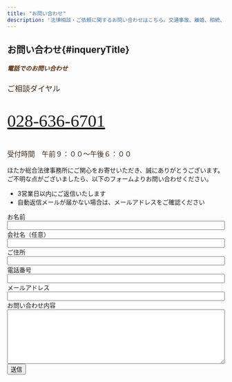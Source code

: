 ```yaml
---
title: "お問い合わせ"
description: '法律相談・ご依頼に関するお問い合わせはこちら。交通事故、離婚、相続、企業法務などに関するご質問は、お電話または専用フォームよりお気軽にご連絡ください。'
---
```


## お問い合わせ{#inqueryTitle}

<!-- 電話カード -->
<div class="card border rounded p-4 my-5 text-center">
  <h5 class="fw-bold text-start mb-4" style="color: #5c2e10; font-family: 'Hiragino Mincho ProN', serif;">
    電話でのお問い合わせ
  </h5>

  <!-- 本文 -->
  <div style="font-family: 'Hiragino Mincho ProN', serif; color: #3d2b1f;">
    <p class="mb-2" style="font-size: 1.1rem;">ご相談ダイヤル</p>
    <p class="fw-bold mb-3" style="font-size: 2.5rem;">
      <a href="tel:0286366701" class="text-decoration-none text-dark">028-636-6701</a>
    </p>
    <p class="mb-0" style="font-size: 1rem;">受付時間　午前９：００〜午後６：００</p>
  </div>
</div>


<div id="contactForm" class="container mt-5">

  <p>
    ほたか総合法律事務所にご関心をお寄せいただき、誠にありがとうございます。<br>
    ご不明な点がございましたら、以下のフォームよりお問い合わせください。
  </p>
  <ul>
    <li>3営業日以内にご返信いたします</li>
    <li>自動返信メールが届かない場合は、メールアドレスをご確認ください</li>
  </ul>

  <div class="row mb-4">
    <label for="name" class="col-md-3 col-form-label">お名前</label>
    <div class="col-md-9">
      <input type="text" id="name" class="form-control" style="width:100%" />
    </div>
  </div>

  <div class="row mb-4">
    <label for="company" class="col-md-3 col-form-label">会社名（任意）</label>
    <div class="col-md-9">
      <input type="text" id="company" class="form-control" style="width:100%"  />
    </div>
  </div>

  <div class="row mb-4">
    <label for="addr" class="col-md-3 col-form-label">ご住所</label>
    <div class="col-md-9">
      <input type="text" id="addr" class="form-control"  style="width:100%" />
    </div>
  </div>

  <div class="row mb-4">
    <label for="tel" class="col-md-3 col-form-label">電話番号</label>
    <div class="col-md-9">
      <input type="tel" id="tel" class="form-control" style="width:100%"  />
    </div>
  </div>

  <div class="row mb-4">
    <label for="mail" class="col-md-3 col-form-label">メールアドレス</label>
    <div class="col-md-9">
      <input type="email" id="mail" class="form-control" style="width:100%"  />
    </div>
  </div>

  <div class="row mb-4">
    <label for="toiawasehonbun" class="col-md-3 col-form-label">お問い合わせ内容</label>
    <div class="col-md-9">
      <textarea id="toiawasehonbun" class="form-control" rows="8" style="width:100%" ></textarea>
    </div>
  </div>

  <div class="text-center">
    <button onclick="submit()" class="btn btn-primary btn-lg">送信</button>
  </div>

  <div id="errormessage" class="mt-3 text-danger text-center"></div>
</div>

<div id="thanks" class="container mt-5"></div>

<script src="https://cdn.jsdelivr.net/npm/axios/dist/axios.min.js"></script>

<script>
  const form = document.getElementById("contactForm");
  const thanks = document.getElementById("thanks");
  const sendButton = document.querySelector("button");
  const errorMessage = document.getElementById("errormessage");

  const EMAIL_REG_EXP = /^[A-Za-z0-9]{1}[A-Za-z0-9_.-]*@{1}[A-Za-z0-9_.-]+.[A-Za-z0-9]+$/;

  async function submit() {
    sendButton.disabled = true;

    const name = document.getElementById("name").value;
    const company = document.getElementById("company").value;
    const addr = document.getElementById("addr").value;
    const tel = document.getElementById("tel").value;
    const email = document.getElementById("mail").value;
    const content = document.getElementById("toiawasehonbun").value;
    console.log(content)

    try {
      if (!EMAIL_REG_EXP.test(email)) throw "メールアドレスが不正です";
      if (content.length === 0) throw "お問い合わせ内容が空欄です";
    } catch (e) {
      errorMessage.textContent = e;
      sendButton.disabled = false;
      return;
    }

    const config = {
      method: "POST",
      url: "https://us-central1-nipo-plus.cloudfunctions.net/inqueryWebCommon",
      data: {
        name,
        company,
        addr, // ← 新しく追加された住所
        tel,
        email,
        text: content,
        site: "hotaka-law"
      }
    };

    axios(config);
    form.style.display = "none";
    thanks.textContent = `お問い合わせありがとうございます。${email} 宛に確認メールを送信いたしました。5分以内に届かない場合は再度お問い合わせください。`;
  }
</script>